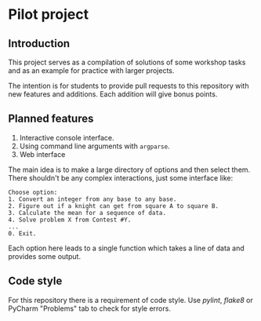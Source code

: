 # Pilot project

## Introduction

This project serves as a compilation of solutions of some workshop tasks and as an example for practice with larger projects.

The intention is for students to provide pull requests to this repository with new features and additions. Each addition will give bonus points.

## Planned features

1. Interactive console interface.
2. Using command line arguments with `argparse`.
3. Web interface

The main idea is to make a large directory of options and then select them. There shouldn't be any complex interactions, just some interface like:

```
Choose option:
1. Convert an integer from any base to any base.
2. Figure out if a knight can get from square A to square B.
3. Calculate the mean for a sequence of data.
4. Solve problem X from Contest #Y.
...
0. Exit.
```

Each option here leads to a single function which takes a line of data and provides some output.

## Code style

For this repository there is a requirement of code style. Use *pylint*, *flake8* or PyCharm "Problems" tab to check for style errors. 
